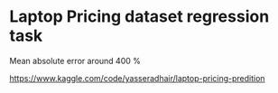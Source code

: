 # Laptop Pricing dataset regression task

Mean absolute error around 400 %

https://www.kaggle.com/code/yasseradhair/laptop-pricing-predition
